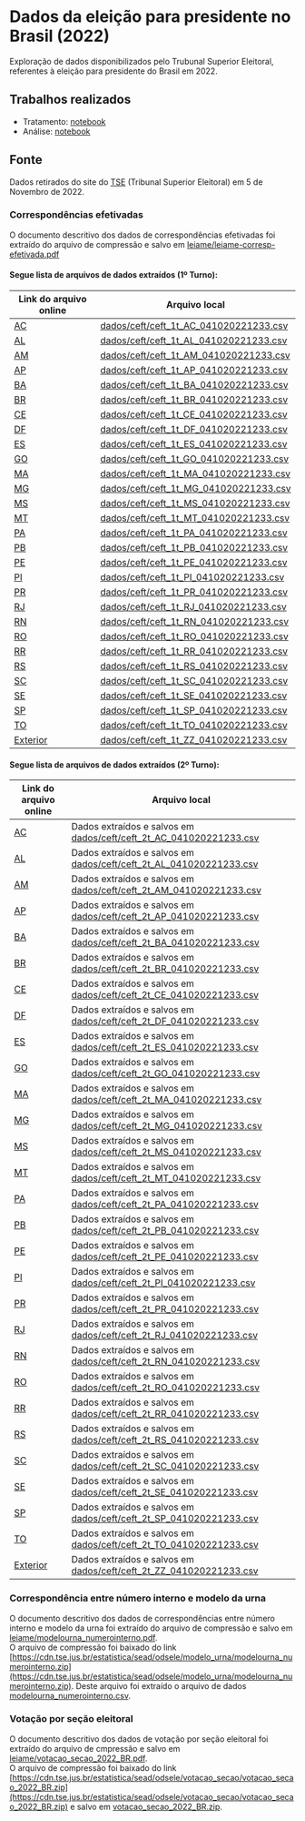 # Dados da eleição para presidente no Brasil (2022)

Exploração de dados disponibilizados pelo Trubunal Superior Eleitoral, referentes à eleição para presidente do Brasil em 2022.

## Trabalhos realizados

- Tratamento: [notebook](./tratamento.ipynb)
- Análise: [notebook](./analise.ipynb)

## Fonte

Dados retirados do site do [TSE](https://cdn.tse.jus.br) (Tribunal Superior Eleitoral) em 5 de Novembro de 2022.

### Correspondências efetivadas

O documento descritivo dos dados de correspondências efetivadas foi extraído do arquivo de compressão e salvo em [leiame/leiame-corresp-efetivada.pdf](leiame/leiame-corresp-efetivada.pdf)

#### Segue lista de arquivos de dados extraídos (**1º Turno**):

| Link do arquivo online                                                                                            | Arquivo local                                                                   |
| ----------------------------------------------------------------------------------------------------------------- | ------------------------------------------------------------------------------- |
| [AC](https://cdn.tse.jus.br/estatistica/sead/eleicoes/eleicoes2022/correspefet/CEFT_1t_AC_041020221233.zip)       | [dados/ceft/ceft_1t_AC_041020221233.csv](data/ceft/ceft_1t_AC_041020221233.csv) |
| [AL](https://cdn.tse.jus.br/estatistica/sead/eleicoes/eleicoes2022/correspefet/CEFT_1t_AL_041020221233.zip)       | [dados/ceft/ceft_1t_AL_041020221233.csv](data/ceft/ceft_1t_AL_041020221233.csv) |
| [AM](https://cdn.tse.jus.br/estatistica/sead/eleicoes/eleicoes2022/correspefet/CEFT_1t_AM_041020221233.zip)       | [dados/ceft/ceft_1t_AM_041020221233.csv](data/ceft/ceft_1t_AM_041020221233.csv) |
| [AP](https://cdn.tse.jus.br/estatistica/sead/eleicoes/eleicoes2022/correspefet/CEFT_1t_AP_041020221233.zip)       | [dados/ceft/ceft_1t_AP_041020221233.csv](data/ceft/ceft_1t_AP_041020221233.csv) |
| [BA](https://cdn.tse.jus.br/estatistica/sead/eleicoes/eleicoes2022/correspefet/CEFT_1t_BA_041020221233.zip)       | [dados/ceft/ceft_1t_BA_041020221233.csv](data/ceft/ceft_1t_BA_041020221233.csv) |
| [BR](https://cdn.tse.jus.br/estatistica/sead/eleicoes/eleicoes2022/correspefet/CEFT_1t_BR_041020221233.zip)       | [dados/ceft/ceft_1t_BR_041020221233.csv](data/ceft/ceft_1t_BR_041020221233.csv) |
| [CE](https://cdn.tse.jus.br/estatistica/sead/eleicoes/eleicoes2022/correspefet/CEFT_1t_CE_041020221233.zip)       | [dados/ceft/ceft_1t_CE_041020221233.csv](data/ceft/ceft_1t_CE_041020221233.csv) |
| [DF](https://cdn.tse.jus.br/estatistica/sead/eleicoes/eleicoes2022/correspefet/CEFT_1t_DF_041020221233.zip)       | [dados/ceft/ceft_1t_DF_041020221233.csv](data/ceft/ceft_1t_DF_041020221233.csv) |
| [ES](https://cdn.tse.jus.br/estatistica/sead/eleicoes/eleicoes2022/correspefet/CEFT_1t_ES_041020221233.zip)       | [dados/ceft/ceft_1t_ES_041020221233.csv](data/ceft/ceft_1t_ES_041020221233.csv) |
| [GO](https://cdn.tse.jus.br/estatistica/sead/eleicoes/eleicoes2022/correspefet/CEFT_1t_GO_041020221233.zip)       | [dados/ceft/ceft_1t_GO_041020221233.csv](data/ceft/ceft_1t_GO_041020221233.csv) |
| [MA](https://cdn.tse.jus.br/estatistica/sead/eleicoes/eleicoes2022/correspefet/CEFT_1t_MA_041020221233.zip)       | [dados/ceft/ceft_1t_MA_041020221233.csv](data/ceft/ceft_1t_MA_041020221233.csv) |
| [MG](https://cdn.tse.jus.br/estatistica/sead/eleicoes/eleicoes2022/correspefet/CEFT_1t_MG_041020221233.zip)       | [dados/ceft/ceft_1t_MG_041020221233.csv](data/ceft/ceft_1t_MG_041020221233.csv) |
| [MS](https://cdn.tse.jus.br/estatistica/sead/eleicoes/eleicoes2022/correspefet/CEFT_1t_MS_041020221233.zip)       | [dados/ceft/ceft_1t_MS_041020221233.csv](data/ceft/ceft_1t_MS_041020221233.csv) |
| [MT](https://cdn.tse.jus.br/estatistica/sead/eleicoes/eleicoes2022/correspefet/CEFT_1t_MT_041020221233.zip)       | [dados/ceft/ceft_1t_MT_041020221233.csv](data/ceft/ceft_1t_MT_041020221233.csv) |
| [PA](https://cdn.tse.jus.br/estatistica/sead/eleicoes/eleicoes2022/correspefet/CEFT_1t_PA_041020221233.zip)       | [dados/ceft/ceft_1t_PA_041020221233.csv](data/ceft/ceft_1t_PA_041020221233.csv) |
| [PB](https://cdn.tse.jus.br/estatistica/sead/eleicoes/eleicoes2022/correspefet/CEFT_1t_PB_041020221233.zip)       | [dados/ceft/ceft_1t_PB_041020221233.csv](data/ceft/ceft_1t_PB_041020221233.csv) |
| [PE](https://cdn.tse.jus.br/estatistica/sead/eleicoes/eleicoes2022/correspefet/CEFT_1t_PE_041020221233.zip)       | [dados/ceft/ceft_1t_PE_041020221233.csv](data/ceft/ceft_1t_PE_041020221233.csv) |
| [PI](https://cdn.tse.jus.br/estatistica/sead/eleicoes/eleicoes2022/correspefet/CEFT_1t_PI_041020221233.zip)       | [dados/ceft/ceft_1t_PI_041020221233.csv](data/ceft/ceft_1t_PI_041020221233.csv) |
| [PR](https://cdn.tse.jus.br/estatistica/sead/eleicoes/eleicoes2022/correspefet/CEFT_1t_PR_041020221233.zip)       | [dados/ceft/ceft_1t_PR_041020221233.csv](data/ceft/ceft_1t_PR_041020221233.csv) |
| [RJ](https://cdn.tse.jus.br/estatistica/sead/eleicoes/eleicoes2022/correspefet/CEFT_1t_RJ_041020221233.zip)       | [dados/ceft/ceft_1t_RJ_041020221233.csv](data/ceft/ceft_1t_RJ_041020221233.csv) |
| [RN](https://cdn.tse.jus.br/estatistica/sead/eleicoes/eleicoes2022/correspefet/CEFT_1t_RN_041020221233.zip)       | [dados/ceft/ceft_1t_RN_041020221233.csv](data/ceft/ceft_1t_RN_041020221233.csv) |
| [RO](https://cdn.tse.jus.br/estatistica/sead/eleicoes/eleicoes2022/correspefet/CEFT_1t_RO_041020221233.zip)       | [dados/ceft/ceft_1t_RO_041020221233.csv](data/ceft/ceft_1t_RO_041020221233.csv) |
| [RR](https://cdn.tse.jus.br/estatistica/sead/eleicoes/eleicoes2022/correspefet/CEFT_1t_RR_041020221233.zip)       | [dados/ceft/ceft_1t_RR_041020221233.csv](data/ceft/ceft_1t_RR_041020221233.csv) |
| [RS](https://cdn.tse.jus.br/estatistica/sead/eleicoes/eleicoes2022/correspefet/CEFT_1t_RS_041020221233.zip)       | [dados/ceft/ceft_1t_RS_041020221233.csv](data/ceft/ceft_1t_RS_041020221233.csv) |
| [SC](https://cdn.tse.jus.br/estatistica/sead/eleicoes/eleicoes2022/correspefet/CEFT_1t_SC_041020221233.zip)       | [dados/ceft/ceft_1t_SC_041020221233.csv](data/ceft/ceft_1t_SC_041020221233.csv) |
| [SE](https://cdn.tse.jus.br/estatistica/sead/eleicoes/eleicoes2022/correspefet/CEFT_1t_SE_041020221233.zip)       | [dados/ceft/ceft_1t_SE_041020221233.csv](data/ceft/ceft_1t_SE_041020221233.csv) |
| [SP](https://cdn.tse.jus.br/estatistica/sead/eleicoes/eleicoes2022/correspefet/CEFT_1t_SP_041020221233.zip)       | [dados/ceft/ceft_1t_SP_041020221233.csv](data/ceft/ceft_1t_SP_041020221233.csv) |
| [TO](https://cdn.tse.jus.br/estatistica/sead/eleicoes/eleicoes2022/correspefet/CEFT_1t_TO_041020221233.zip)       | [dados/ceft/ceft_1t_TO_041020221233.csv](data/ceft/ceft_1t_TO_041020221233.csv) |
| [Exterior](https://cdn.tse.jus.br/estatistica/sead/eleicoes/eleicoes2022/correspefet/CEFT_1t_ZZ_041020221233.zip) | [dados/ceft/ceft_1t_ZZ_041020221233.csv](data/ceft/ceft_1t_ZZ_041020221233.csv) |


#### Segue lista de arquivos de dados extraídos (**2º Turno**):

| Link do arquivo online                                                                                            | Arquivo local                                                                                               |
| ----------------------------------------------------------------------------------------------------------------- | ----------------------------------------------------------------------------------------------------------- |
| [AC](https://cdn.tse.jus.br/estatistica/sead/eleicoes/eleicoes2022/correspefet/CEFT_2t_AC_041020221233.zip)       | Dados extraídos e salvos em [dados/ceft/ceft_2t_AC_041020221233.csv](data/ceft/ceft_2t_AC_041020221233.csv) |
| [AL](https://cdn.tse.jus.br/estatistica/sead/eleicoes/eleicoes2022/correspefet/CEFT_2t_AL_041020221233.zip)       | Dados extraídos e salvos em [dados/ceft/ceft_2t_AL_041020221233.csv](data/ceft/ceft_2t_AL_041020221233.csv) |
| [AM](https://cdn.tse.jus.br/estatistica/sead/eleicoes/eleicoes2022/correspefet/CEFT_2t_AM_041020221233.zip)       | Dados extraídos e salvos em [dados/ceft/ceft_2t_AM_041020221233.csv](data/ceft/ceft_2t_AM_041020221233.csv) |
| [AP](https://cdn.tse.jus.br/estatistica/sead/eleicoes/eleicoes2022/correspefet/CEFT_2t_AP_041020221233.zip)       | Dados extraídos e salvos em [dados/ceft/ceft_2t_AP_041020221233.csv](data/ceft/ceft_2t_AP_041020221233.csv) |
| [BA](https://cdn.tse.jus.br/estatistica/sead/eleicoes/eleicoes2022/correspefet/CEFT_2t_BA_041020221233.zip)       | Dados extraídos e salvos em [dados/ceft/ceft_2t_BA_041020221233.csv](data/ceft/ceft_2t_BA_041020221233.csv) |
| [BR](https://cdn.tse.jus.br/estatistica/sead/eleicoes/eleicoes2022/correspefet/CEFT_2t_BR_041020221233.zip)       | Dados extraídos e salvos em [dados/ceft/ceft_2t_BR_041020221233.csv](data/ceft/ceft_2t_BR_041020221233.csv) |
| [CE](https://cdn.tse.jus.br/estatistica/sead/eleicoes/eleicoes2022/correspefet/CEFT_2t_CE_041020221233.zip)       | Dados extraídos e salvos em [dados/ceft/ceft_2t_CE_041020221233.csv](data/ceft/ceft_2t_CE_041020221233.csv) |
| [DF](https://cdn.tse.jus.br/estatistica/sead/eleicoes/eleicoes2022/correspefet/CEFT_2t_DF_041020221233.zip)       | Dados extraídos e salvos em [dados/ceft/ceft_2t_DF_041020221233.csv](data/ceft/ceft_2t_DF_041020221233.csv) |
| [ES](https://cdn.tse.jus.br/estatistica/sead/eleicoes/eleicoes2022/correspefet/CEFT_2t_ES_041020221233.zip)       | Dados extraídos e salvos em [dados/ceft/ceft_2t_ES_041020221233.csv](data/ceft/ceft_2t_ES_041020221233.csv) |
| [GO](https://cdn.tse.jus.br/estatistica/sead/eleicoes/eleicoes2022/correspefet/CEFT_2t_GO_041020221233.zip)       | Dados extraídos e salvos em [dados/ceft/ceft_2t_GO_041020221233.csv](data/ceft/ceft_2t_GO_041020221233.csv) |
| [MA](https://cdn.tse.jus.br/estatistica/sead/eleicoes/eleicoes2022/correspefet/CEFT_2t_MA_041020221233.zip)       | Dados extraídos e salvos em [dados/ceft/ceft_2t_MA_041020221233.csv](data/ceft/ceft_2t_MA_041020221233.csv) |
| [MG](https://cdn.tse.jus.br/estatistica/sead/eleicoes/eleicoes2022/correspefet/CEFT_2t_MG_041020221233.zip)       | Dados extraídos e salvos em [dados/ceft/ceft_2t_MG_041020221233.csv](data/ceft/ceft_2t_MG_041020221233.csv) |
| [MS](https://cdn.tse.jus.br/estatistica/sead/eleicoes/eleicoes2022/correspefet/CEFT_2t_MS_041020221233.zip)       | Dados extraídos e salvos em [dados/ceft/ceft_2t_MS_041020221233.csv](data/ceft/ceft_2t_MS_041020221233.csv) |
| [MT](https://cdn.tse.jus.br/estatistica/sead/eleicoes/eleicoes2022/correspefet/CEFT_2t_MT_041020221233.zip)       | Dados extraídos e salvos em [dados/ceft/ceft_2t_MT_041020221233.csv](data/ceft/ceft_2t_MT_041020221233.csv) |
| [PA](https://cdn.tse.jus.br/estatistica/sead/eleicoes/eleicoes2022/correspefet/CEFT_2t_PA_041020221233.zip)       | Dados extraídos e salvos em [dados/ceft/ceft_2t_PA_041020221233.csv](data/ceft/ceft_2t_PA_041020221233.csv) |
| [PB](https://cdn.tse.jus.br/estatistica/sead/eleicoes/eleicoes2022/correspefet/CEFT_2t_PB_041020221233.zip)       | Dados extraídos e salvos em [dados/ceft/ceft_2t_PB_041020221233.csv](data/ceft/ceft_2t_PB_041020221233.csv) |
| [PE](https://cdn.tse.jus.br/estatistica/sead/eleicoes/eleicoes2022/correspefet/CEFT_2t_PE_041020221233.zip)       | Dados extraídos e salvos em [dados/ceft/ceft_2t_PE_041020221233.csv](data/ceft/ceft_2t_PE_041020221233.csv) |
| [PI](https://cdn.tse.jus.br/estatistica/sead/eleicoes/eleicoes2022/correspefet/CEFT_2t_PI_041020221233.zip)       | Dados extraídos e salvos em [dados/ceft/ceft_2t_PI_041020221233.csv](data/ceft/ceft_2t_PI_041020221233.csv) |
| [PR](https://cdn.tse.jus.br/estatistica/sead/eleicoes/eleicoes2022/correspefet/CEFT_2t_PR_041020221233.zip)       | Dados extraídos e salvos em [dados/ceft/ceft_2t_PR_041020221233.csv](data/ceft/ceft_2t_PR_041020221233.csv) |
| [RJ](https://cdn.tse.jus.br/estatistica/sead/eleicoes/eleicoes2022/correspefet/CEFT_2t_RJ_041020221233.zip)       | Dados extraídos e salvos em [dados/ceft/ceft_2t_RJ_041020221233.csv](data/ceft/ceft_2t_RJ_041020221233.csv) |
| [RN](https://cdn.tse.jus.br/estatistica/sead/eleicoes/eleicoes2022/correspefet/CEFT_2t_RN_041020221233.zip)       | Dados extraídos e salvos em [dados/ceft/ceft_2t_RN_041020221233.csv](data/ceft/ceft_2t_RN_041020221233.csv) |
| [RO](https://cdn.tse.jus.br/estatistica/sead/eleicoes/eleicoes2022/correspefet/CEFT_2t_RO_041020221233.zip)       | Dados extraídos e salvos em [dados/ceft/ceft_2t_RO_041020221233.csv](data/ceft/ceft_2t_RO_041020221233.csv) |
| [RR](https://cdn.tse.jus.br/estatistica/sead/eleicoes/eleicoes2022/correspefet/CEFT_2t_RR_041020221233.zip)       | Dados extraídos e salvos em [dados/ceft/ceft_2t_RR_041020221233.csv](data/ceft/ceft_2t_RR_041020221233.csv) |
| [RS](https://cdn.tse.jus.br/estatistica/sead/eleicoes/eleicoes2022/correspefet/CEFT_2t_RS_041020221233.zip)       | Dados extraídos e salvos em [dados/ceft/ceft_2t_RS_041020221233.csv](data/ceft/ceft_2t_RS_041020221233.csv) |
| [SC](https://cdn.tse.jus.br/estatistica/sead/eleicoes/eleicoes2022/correspefet/CEFT_2t_SC_041020221233.zip)       | Dados extraídos e salvos em [dados/ceft/ceft_2t_SC_041020221233.csv](data/ceft/ceft_2t_SC_041020221233.csv) |
| [SE](https://cdn.tse.jus.br/estatistica/sead/eleicoes/eleicoes2022/correspefet/CEFT_2t_SE_041020221233.zip)       | Dados extraídos e salvos em [dados/ceft/ceft_2t_SE_041020221233.csv](data/ceft/ceft_2t_SE_041020221233.csv) |
| [SP](https://cdn.tse.jus.br/estatistica/sead/eleicoes/eleicoes2022/correspefet/CEFT_2t_SP_041020221233.zip)       | Dados extraídos e salvos em [dados/ceft/ceft_2t_SP_041020221233.csv](data/ceft/ceft_2t_SP_041020221233.csv) |
| [TO](https://cdn.tse.jus.br/estatistica/sead/eleicoes/eleicoes2022/correspefet/CEFT_2t_TO_041020221233.zip)       | Dados extraídos e salvos em [dados/ceft/ceft_2t_TO_041020221233.csv](data/ceft/ceft_2t_TO_041020221233.csv) |
| [Exterior](https://cdn.tse.jus.br/estatistica/sead/eleicoes/eleicoes2022/correspefet/CEFT_2t_ZZ_041020221233.zip) | Dados extraídos e salvos em [dados/ceft/ceft_2t_ZZ_041020221233.csv](data/ceft/ceft_2t_ZZ_041020221233.csv) |

### Correspondência entre número interno e modelo da urna

O documento descritivo dos dados de correspondências entre número interno e modelo da urna foi extraído do arquivo de compressão e salvo em [leiame/modelourna_numerointerno.pdf](leiame/modelourna_numerointerno.pdf). <br>
O arquivo de compressão foi baixado do link [https://cdn.tse.jus.br/estatistica/sead/odsele/modelo_urna/modelourna_numerointerno.zip](https://cdn.tse.jus.br/estatistica/sead/odsele/modelo_urna/modelourna_numerointerno.zip). Deste arquivo foi extraído o arquivo de dados [modelourna_numerointerno.csv](data/modelourna_numerointerno/modelourna_numerointerno.csv).

### Votação por seção eleitoral

O documento descritivo dos dados de votação por seção eleitoral foi extraído do arquivo de cmpressão e salvo em [leiame/votacao_secao_2022_BR.pdf](leiame/votacao_secao_2022_BR.pdf). <br>
O arquivo de compressão foi baixado do link [https://cdn.tse.jus.br/estatistica/sead/odsele/votacao_secao/votacao_secao_2022_BR.zip](https://cdn.tse.jus.br/estatistica/sead/odsele/votacao_secao/votacao_secao_2022_BR.zip) e salvo em [votacao_secao_2022_BR.zip](data/votacao_secao_2022_BR.zip).
